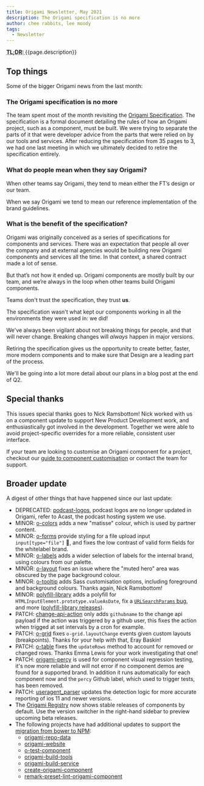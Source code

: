 ```yaml
---
title: Origami Newsletter, May 2021
description: The Origami specification is no more
author: chee rabbits, lee moody
tags:
  - Newsletter
---
```


<abbr title="Too long; didn't read">
<strong>
TL;DR:
</strong>
</abbr> {{page.description}}

## Top things

Some of the bigger Origami news from the last month:

### The Origami specification is no more

The team spent most of the month revisiting the [Origami Specification](https://origami.ft.com/specification/v1/). The specification is a formal document detailing the rules of how an Origami project, such as a component, must be built. We were trying to separate the parts of it that were developer advice from the parts that were relied on by our tools and services. After reducing the specification from 35 pages to 3, we had one last meeting in which we ultimately decided to retire the specification entirely.

### What do people mean when they say Origami?

When other teams say Origami, they tend to mean either the FT’s design or our team.

When we say Origami we tend to mean our reference implementation of the brand guidelines.

### What is the benefit of the specification?

Origami was originally conceived as a series of specifications for components and services. There was an expectation that people all over the company and at external agencies would be building new Origami components and services all the time. In that context, a shared contract made a lot of sense.

But that’s not how it ended up. Origami components are mostly built by our team, and we’re always in the loop when other teams build Origami components.

Teams don't trust the specification, they trust **us**.

The specification wasn't what kept our components working in all the environments they were used in: we did!

We've always been vigilant about not breaking things for people, and that will never change. Breaking changes will _always_ happen in major versions.

Retiring the specification gives us the opportunity to create better, faster, more modern components and to make sure that Design are a leading part of the process.

We'll be going into a lot more detail about our plans in a blog post at the end of Q2.

## Special thanks

This issues special thanks goes to Nick Ramsbottom! Nick worked with us on a component update to support New Product Development work, and enthusiastically got involved in the development. Together we were able to avoid project-specific overrides for a more reliable, consistent user interface.

If your team are looking to customise an Origami component for a project, checkout our [guide to component customisation](https://origami.ft.com/documentation/components/customisation/) or contact the team for support.

## Broader update

A digest of other things that have happened since our last update:

- DEPRECATED: [podcast-logos](https://github.com/Financial-Times/podcast-logos), podcast logos are no longer updated in Origami, refer to Acast, the podcast hosting system we use.
- MINOR: [o-colors](https://github.com/Financial-Times/o-colors) adds a new "matisse" colour, which is used by partner content.
- MINOR: [o-forms](https://github.com/Financial-Times/o-forms) provide styling for a file upload input `input[type="file"]` 🎉, and fixes the low contrast of valid form fields for the whitelabel brand.
- MINOR: [o-labels](https://github.com/Financial-Times/o-labels) adds a wider selection of labels for the internal brand, using colours from our palette.
- MINOR: [o-layout](https://github.com/Financial-Times/o-layout) fixes an issue where the "muted hero" area was obscured by the page background colour.
- MINOR: [o-tooltip](https://github.com/Financial-Times/o-tooltip) adds Sass customisation options, including foreground and background colours. Thanks again, Nick Ramsbottom!
- MINOR: [polyfill-library](https://github.com/Financial-Times/polyfill-library) adds a polyfill for `HTMLInputElement.prototype.valueAsDate`, fix a [`URLSearchParams` bug](https://github.com/Financial-Times/polyfill-library/issues/1048), and more ([polyfill-library releases](https://github.com/Financial-Times/polyfill-library/releases)).
- PATCH: [change-api-action](https://github.com/Financial-Times/change-api-action) only adds `githubname` to the change api payload if the action was triggered by a github user, this fixes the action when trigged at set intervals by a cron for example.
- PATCH: [o-grid](https://github.com/Financial-Times/o-grid) fixes `o-grid.layoutChange` events given custom layouts (breakpoints). Thanks for your help with that, Eray Baskin!
- PATCH: [o-table](https://github.com/Financial-Times/o-table) fixes the `updateRows` method to account for removed or changed rows. Thanks Emma Lewis for your work investigating that one!
- PATCH: [origami-percy](https://github.com/Financial-Times/origami-percy) is used for component visual regression testing, it's now more reliable and will not error if no component demos are found for a supported brand. In addition it runs automatically for each component now and the `percy` Github label, which used to trigger tests, has been removed.
- PATCH: [useragent_parser](https://github.com/Financial-Times/useragent_parser) updates the detection logic for more accurate reporting of ios 11 and newer versions.
- The [Origami Registry](https://registry.origami.ft.com/components) now shows stable releases of components by default. Use the version switcher in the right-hand sidebar to preview upcoming beta releases.
- The following projects have had additional updates to support the [migration from bower to NPM](https://origami.ft.com/blog/2021/01/18/deprecating-bower-and-origami-via-npm/):
  - [origami-repo-data](https://github.com/Financial-Times/origami-repo-data)
  - [origami-website](https://github.com/Financial-Times/origami-website)
  - [o-test-component](https://github.com/Financial-Times/o-test-component)
  - [origami-build-tools](https://github.com/Financial-Times/origami-build-tools)
  - [origami-build-service](https://github.com/Financial-Times/origami-build-service)
  - [create-origami-component](https://github.com/Financial-Times/create-origami-component)
  - [remark-preset-lint-origami-component](https://github.com/Financial-Times/remark-preset-lint-origami-component)
